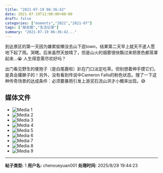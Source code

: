 ```yaml
---
title: "2021-07-19 06:36:42"
date: 2021-07-19T12:00:00+08:00
draft: false
categories: ["moments","2021","2021-07"]
tags: ["朋友圈","生活记录"]
summary: "2021-07-19 06:36:42..."
---
```


到达景区的第一天因为嫌累偷懒没去山下逛town，结果第二天早上就天不遂人愿地下起了雨。哭瞎。后来虽然天放晴了，但是山火的烟雾很快飘过来把景色都笼罩起来…😭 人生得意需尽欢好吗？

出门看见野生的傻狍子（是白尾鹿啦）趴在门口淡定吃草。但别想着伸手摸它们，是真会撂撅子的！另外，没有看到传说中Cameron Falls的粉色状态。搜了一下这种传奇场景的达成条件：必须要暴雨引发上游泥石流山洪才小概率出现。😅

## 媒体文件

- ![Media 1](/Moments/photos/2021-07-19/202107190636420.jpg)
- ![Media 2](/Moments/photos/2021-07-19/202107190636421.jpg)
- ![Media 3](/Moments/photos/2021-07-19/202107190636422.jpg)
- ![Media 4](/Moments/photos/2021-07-19/202107190636423.jpg)
- ![Media 5](/Moments/photos/2021-07-19/202107190636424.jpg)
- ![Media 6](/Moments/photos/2021-07-19/202107190636425.jpg)
- ![Media 7](/Moments/photos/2021-07-19/202107190636426.jpg)
- ![Media 8](/Moments/photos/2021-07-19/202107190636427.jpg)
- ![Media 9](/Moments/photos/2021-07-19/202107190636428.jpg)

---

**帖子类型:** 1
**用户名:** chenxueyuan001
**处理时间:** 2025/8/28 19:44:23
